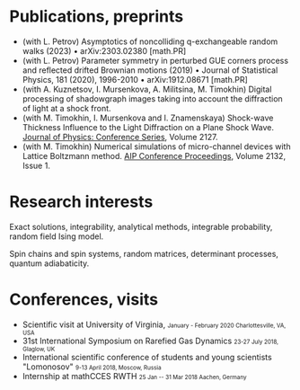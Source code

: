 # Publications, preprints

* (with L. Petrov) Asymptotics of noncolliding q-exchangeable random walks (2023) • arXiv:2303.02380 [math.PR] 
* (with L. Petrov) Parameter symmetry in perturbed GUE corners process and reflected drifted Brownian motions (2019) • Journal of Statistical Physics, 181 (2020), 1996-2010 • arXiv:1912.08671 [math.PR] 
* (with  A. Kuznetsov, I. Mursenkova, A. Militsina,  M. Timokhin) Digital processing of shadowgraph images taking into account the diffraction of light at a shock front.
* (with M. Timokhin, I. Mursenkova and I. Znamenskaya)  Shock-wave Thickness Influence to the Light Diffraction on a Plane Shock Wave. <a href="https://iopscience.iop.org/article/10.1088/1742-6596/2127/1/012001/meta"> Journal of Physics: Conference Series</a>, Volume 2127.
* (with M. Timokhin) Numerical simulations of micro-channel devices with Lattice Boltzmann method. <a href="https://aip.scitation.org/doi/abs/10.1063/1.5119653">AIP Conference Proceedings</a>, Volume 2132, Issue 1.




# Research interests

Exact solutions, integrability, analytical methods, integrable probability, random field Ising model.

Spin chains and spin systems, random matrices, determinant processes, quantum adiabaticity.


# 	Conferences, visits
*   Scientific visit at University of Virginia, <font size="1">January - February 2020 Charlottesville, VA, USA </font>
*   31st International Symposium on Rarefied Gas Dynamics <font size="1">23-27 July 2018, Glaglow, UK</font>
*   International scientific conference of students and young scientists "Lomonosov"    <font size="1">9-13 April 2018,  Moscow, Russia</font> 
*   Internship at mathCCES RWTH   <font size="1">25 Jan -- 31 Mar 2018 Aachen, Germany</font>
